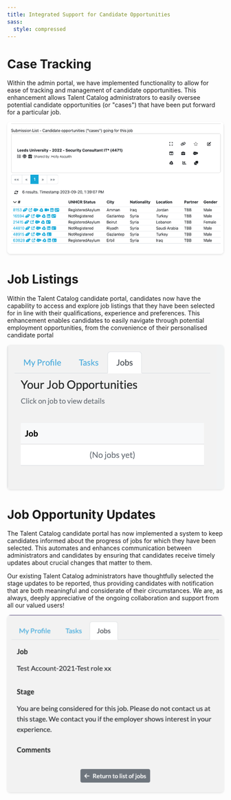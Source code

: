 ```yaml
---
title: Integrated Support for Candidate Opportunities
sass:
  style: compressed
---
```



<style>
.card-image-container {
  text-align: center;
}

.card-image {
  max-width: 100%;
  box-shadow: 0 2px 4px rgba(0, 0, 0, 0.1);
  border-radius: 8px;
}
</style>

# Case Tracking

Within the admin portal, we have implemented functionality to allow for ease of tracking and management of candidate 
opportunities. This enhancement allows Talent Catalog administrators to easily oversee potential candidate 
opportunities (or "cases") that have been put forward for a particular job.

<div class="card-image-container">
  <img src="./../assets/images/v210/CandidateOpportunities.png" alt="Job Opportunity Cases" class="card-image">
</div>

# Job Listings

Within the Talent Catalog candidate portal, candidates now have the capability to access and explore job listings that 
they have been selected for in line with their qualifications, experience and preferences. This enhancement enables 
candidates to easily navigate through potential employment opportunities, from the convenience of their personalised 
candidate portal

<div class="card-image-container">
  <img src="./../assets/images/v210/JobListings.png" alt="Candidate Job Listings" class="card-image">
</div>

# Job Opportunity Updates

The Talent Catalog candidate portal has now implemented a system to keep candidates informed about the progress of 
jobs for which they have been selected. This automates and enhances communication between administrators and candidates 
by ensuring that candidates receive timely updates about crucial changes that matter to them. 

Our existing Talent Catalog administrators have thoughtfully selected the stage updates to be reported, thus providing 
candidates with notification that are both meaningful and considerate of their circumstances. We are, as always, deeply 
appreciative of the ongoing collaboration and support from all our valued users!

<div class="card-image-container">
  <img src="./../assets/images/v210/JobStageUpdates.png" alt="Candidate Job Stage Updates" class="card-image">
</div>
